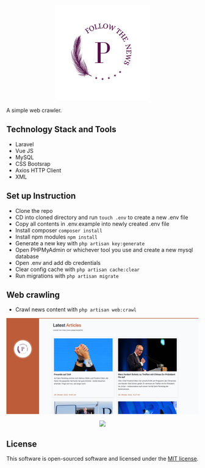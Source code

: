 <p align="center"><img src="resources/img/logo.png"></p>

A simple web crawler. 

## Technology Stack and Tools
 
 - Laravel 
 - Vue JS
 - MySQL
 - CSS Bootsrap
 - Axios HTTP Client
 - XML

## Set up Instruction
  - Clone the repo
  - CD into cloned directory and run  `touch .env` to create a new .env file
  - Copy all contents in .env.example into newly created .env file
  - Install composer  `composer install`
  - Install npm modules  `npm install`
  - Generate a new key with `php artisan key:generate`
  - Open PHPMyAdmin or whichever tool you use and create a new mysql database
  - Open .env and add db credentials
  - Clear config cache with `php artisan cache:clear`
  - Run migrations with `php artisan migrate`

## Web crawling
 - Crawl news content with  `php artisan web:crawl` 
 
<p align="center"><img src="resources/img/snapshot.jpeg"></p>
<p align="center"><img src="resources/img/snapshot.gif"></p>
 
## License

This software is open-sourced software and licensed under the [MIT license](https://opensource.org/licenses/MIT).
